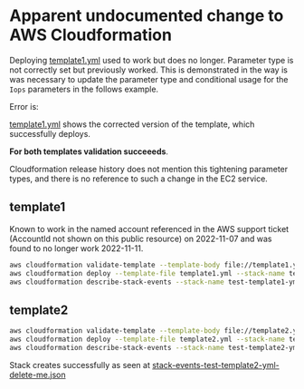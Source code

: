 # Apparent undocumented change to AWS Cloudformation

Deploying [template1.yml](template1.yml) used to work but does no longer. Parameter type is not correctly set but previously worked. This is demonstrated in the way is was necessary to update the parameter type and conditional usage for the `Iops` parameters in the follows example.

Error is:

[template1.yml](template1.yml) shows the corrected version of the template, which successfully deploys.

**For both templates validation succeeeds**.

Cloudformation release history does not mention this tightening parameter types, and there is no reference to such a change in the EC2 service.

## template1

Known to work in the named account referenced in the AWS support ticket (AccountId not shown on this public resource) on 2022-11-07 and was found to no longer work 2022-11-11.


```bash
aws cloudformation validate-template --template-body file://template1.yml # succeeds
aws cloudformation deploy --template-file template1.yml --stack-name test-template1-yml-delete-me
aws cloudformation describe-stack-events --stack-name test-template1-yml-delete-me > stack-events-test-template1-yml-delete-me.json
```



## template2

```bash
aws cloudformation validate-template --template-body file://template2.yml # succeeds
aws cloudformation deploy --template-file template2.yml --stack-name test-template2-yml-delete-me
aws cloudformation describe-stack-events --stack-name test-template2-yml-delete-me > stack-events-test-template2-yml-delete-me.json
```

Stack creates successfully as seen at [stack-events-test-template2-yml-delete-me.json](stack-events-test-template2-yml-delete-me.json)